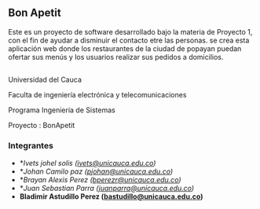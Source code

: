 
## Bon Apetit

Este es un proyecto de software desarrollado bajo la materia de Proyecto 1, con el fin de ayudar a disminuir el contacto etre las personas. se crea esta aplicación web donde los restaurantes de la ciudad de popayan puedan ofertar sus menús y los usuarios realizar sus pedidos a domicilios.
## 
Universidad del Cauca

Faculta de ingeniería electrónica y telecomunicaciones

Programa Ingeniería de Sistemas

Proyecto : BonApetit




### Integrantes

- **Ivets johel solis (ivets@unicauca.edu.co)*
- **Johan Camilo paz (pjohan@unicauca.edu.co)*
- **Brayan Alexis Perez (bperezr@unicauca.edu.co)*
- **Juan Sebastian Parra (juanparra@unicauca.edu.co)*
- **Bladimir Astudillo Perez (bastudillo@unicauca.edu.co)**


